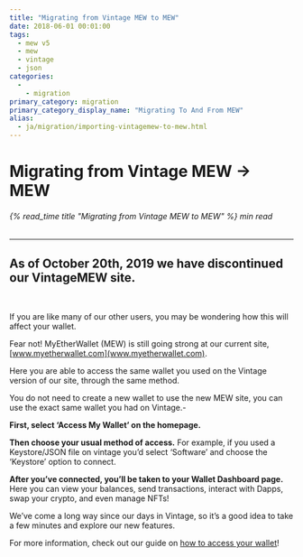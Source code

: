 ```yaml
---
title: "Migrating from Vintage MEW to MEW"
date: 2018-06-01 00:01:00
tags:
  - mew v5
  - mew
  - vintage
  - json
categories:
  - 
    - migration
primary_category: migration
primary_category_display_name: "Migrating To And From MEW"
alias:
  - ja/migration/importing-vintagemew-to-mew.html
---
```


# **Migrating from Vintage MEW -> MEW**

###### {% read_time title "Migrating from Vintage MEW to MEW" %} min read

* * *

## **As of October 20th, 2019 we have discontinued our VintageMEW site.**

<br>

If you are like many of our other users, you may be wondering how this will affect your wallet.

Fear not! MyEtherWallet (MEW) is still going strong at our current site, [www.myetherwallet.com](www.myetherwallet.com).

Here you are able to access the same wallet you used on the Vintage version of our site, through the same method.

You do not need to create a new wallet to use the new MEW site, you can use the exact same wallet you had on Vintage.-

**First, select ‘Access My Wallet’ on the homepage.**

**Then choose your usual method of access.** For example, if you used a Keystore/JSON file on vintage you’d select ‘Software’ and choose the ‘Keystore’ option to connect.

**After you’ve connected, you’ll be taken to your Wallet Dashboard page.** Here you can view your balances, send transactions, interact with Dapps, swap your crypto, and even manage NFTs!

We’ve come a long way since our days in Vintage, so it’s a good idea to take a few minutes and explore our new features.

For more information, check out our guide on [how to access your wallet](/@@@@@@/getting-started/how-to-access-your-wallet/)!

